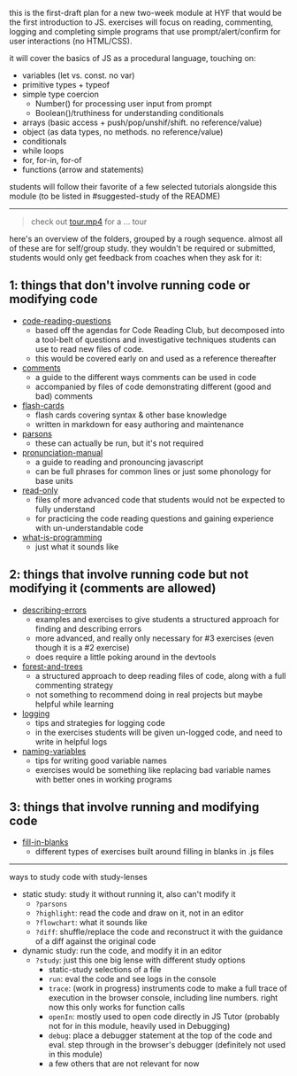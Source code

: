this is the first-draft plan for a new two-week module at HYF that would be the first introduction to JS. exercises will focus on reading, commenting, logging and completing simple programs that use prompt/alert/confirm for user interactions (no HTML/CSS).

it will cover the basics of JS as a procedural language, touching on:

- variables (let vs. const. no var)
- primitive types + typeof
- simple type coercion
  - Number() for processing user input from prompt
  - Boolean()/truthiness for understanding conditionals
- arrays (basic access + push/pop/unshif/shift. no reference/value)
- object (as data types, no methods. no reference/value)
- conditionals
- while loops
- for, for-in, for-of
- functions (arrow and statements)

students will follow their favorite of a few selected tutorials alongside this module (to be listed in #suggested-study of the README)

---

> check out [tour.mp4](./tour.mp4) for a ... tour

here's an overview of the folders, grouped by a rough sequence. almost all of these are for self/group study. they wouldn't be required or submitted, students would only get feedback from coaches when they ask for it:

## 1: things that don't involve running code or modifying code

- [code-reading-questions](./code-reading-questions?--defaults)
  - based off the agendas for Code Reading Club, but decomposed into a tool-belt of questions and investigative techniques students can use to read new files of code.
  - this would be covered early on and used as a reference thereafter
- [comments](./comments?--defaults)
  - a guide to the different ways comments can be used in code
  - accompanied by files of code demonstrating different (good and bad) comments
- [flash-cards](./flash-cards?--defaults)
  - flash cards covering syntax & other base knowledge
  - written in markdown for easy authoring and maintenance
- [parsons](./parsons?--defaults)
  - these can actually be run, but it's not required
- [pronunciation-manual](./pronunciation-manual?--defaults)
  - a guide to reading and pronouncing javascript
  - can be full phrases for common lines or just some phonology for base units
- [read-only](./read-only?--defaults)
  - files of more advanced code that students would not be expected to fully understand
  - for practicing the code reading questions and gaining experience with un-understandable code
- [what-is-programming](./what-is-programming?--defaults)
  - just what it sounds like

## 2: things that involve running code but not modifying it (comments are allowed)

- [describing-errors](./describing-errors?--defaults)
  - examples and exercises to give students a structured approach for finding and describing errors
  - more advanced, and really only necessary for #3 exercises (even though it is a #2 exercise)
  - does require a little poking around in the devtools
- [forest-and-trees](./forest-and-trees?--defaults)
  - a structured approach to deep reading files of code, along with a full commenting strategy
  - not something to recommend doing in real projects but maybe helpful while learning
- [logging](./logging?--defaults)
  - tips and strategies for logging code
  - in the exercises students will be given un-logged code, and need to write in helpful logs
- [naming-variables](./naming-variables?--defaults)
  - tips for writing good variable names
  - exercises would be something like replacing bad variable names with better ones in working programs

## 3: things that involve running and modifying code

- [fill-in-blanks](./fill-in-blanks?--defaults)
  - different types of exercises built around filling in blanks in .js files

---

ways to study code with study-lenses

- static study: study it without running it, also can't modify it
  - `?parsons`
  - `?highlight`: read the code and draw on it, not in an editor
  - `?flowchart`: what it sounds like
  - `?diff`: shuffle/replace the code and reconstruct it with the guidance of a diff against the original code
- dynamic study: run the code, and modify it in an editor
  - `?study`: just this one big lense with different study options
    - static-study selections of a file
    - `run`: eval the code and see logs in the console
    - `trace`: (work in progress) instruments code to make a full trace of execution in the browser console, including line numbers. right now this only works for function calls
    - `openIn`: mostly used to open code directly in JS Tutor (probably not for in this module, heavily used in Debugging)
    - `debug`: place a debugger statement at the top of the code and eval. step through in the browser's debugger (definitely not used in this module)
    - a few others that are not relevant for now
